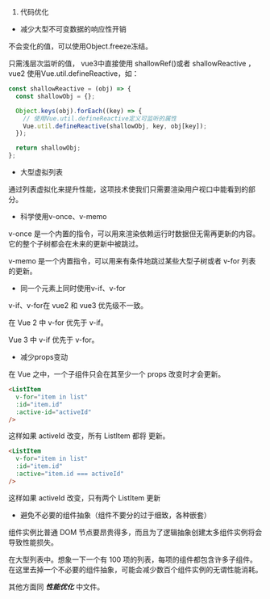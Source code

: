 1. 代码优化

   

- 减少大型不可变数据的响应性开销

不会变化的值，可以使用Object.freeze冻结。

只需浅层次监听的值， vue3中直接使用 shallowRef()或者 shallowReactive ， vue2 使用Vue.util.defineReactive，如：
```js
const shallowReactive = (obj) => {
  const shallowObj = {};

  Object.keys(obj).forEach((key) => {
    // 使用Vue.util.defineReactive定义可监听的属性
    Vue.util.defineReactive(shallowObj, key, obj[key]);
  });

  return shallowObj;
};
```



- 大型虚拟列表

  

通过列表虚拟化来提升性能，这项技术使我们只需要渲染用户视口中能看到的部分。



- 科学使用v-once、v-memo



v-once 是一个内置的指令，可以用来渲染依赖运行时数据但无需再更新的内容。它的整个子树都会在未来的更新中被跳过。



v-memo 是一个内置指令，可以用来有条件地跳过某些大型子树或者 v-for 列表的更新。



- 同一个元素上同时使用v-if、v-for



v-if、v-for在 vue2 和 vue3 优先级不一致。



在 Vue 2 中 v-for 优先于 v-if。



Vue 3 中 v-if 优先于 v-for。



- 减少props变动



在 Vue 之中，一个子组件只会在其至少一个 props 改变时才会更新。

```html
<ListItem
  v-for="item in list"
  :id="item.id"
  :active-id="activeId" 
/>
```
这样如果 activeId 改变，所有 ListItem 都将 更新。



```html
<ListItem
  v-for="item in list"
  :id="item.id"
  :active="item.id === activeId"
/>
```
这样如果 activeId 改变，只有两个 ListItem 更新


- 避免不必要的组件抽象（组件不要分的过于细致，各种嵌套）

组件实例比普通 DOM 节点要昂贵得多，而且为了逻辑抽象创建太多组件实例将会导致性能损失。

在大型列表中。想象一下一个有 100 项的列表，每项的组件都包含许多子组件。在这里去掉一个不必要的组件抽象，可能会减少数百个组件实例的无谓性能消耗。







其他方面同 ***性能优化*** 中文件。
